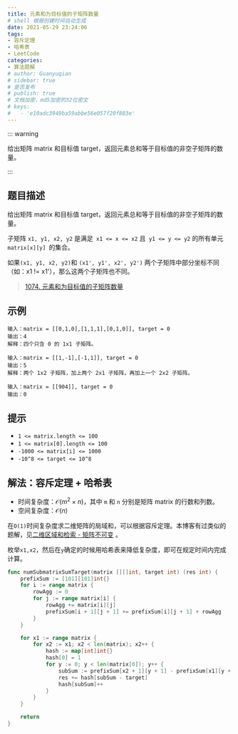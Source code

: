 ```yaml
---
title: 元素和为目标值的子矩阵数量
# shell 根据创建时间自动生成
date: 2021-05-29 23:24:06
tags:
- 容斥定理
- 哈希表
- LeetCode
categories:
- 算法题解
# author: Guanyuqian
# sidebar: true
# 是否发布
# publish: true
# 文档加密，md5加密的32位密文
# keys:
# 	- 'e10adc3949ba59abbe56e057f20f883e'
---
```


::: warning

给出矩阵 matrix 和目标值 target，返回元素总和等于目标值的非空子矩阵的数量。

:::

<!-- more -->

## 题目描述

给出矩阵 matrix 和目标值 target，返回元素总和等于目标值的非空子矩阵的数量。

子矩阵 `x1, y1, x2, y2` 是满足` x1 <= x <= x2` 且` y1 <= y <= y2` 的所有单元 `matrix[x][y] `的集合。

如果` (x1, y1, x2, y2) `和 `(x1', y1', x2', y2')` 两个子矩阵中部分坐标不同（如：x1 != x1'），那么这两个子矩阵也不同。

> [1074. 元素和为目标值的子矩阵数量](https://leetcode-cn.com/problems/number-of-submatrices-that-sum-to-target/)



## 示例

```
输入：matrix = [[0,1,0],[1,1,1],[0,1,0]], target = 0
输出：4
解释：四个只含 0 的 1x1 子矩阵。

输入：matrix = [[1,-1],[-1,1]], target = 0
输出：5
解释：两个 1x2 子矩阵，加上两个 2x1 子矩阵，再加上一个 2x2 子矩阵。

输入：matrix = [[904]], target = 0
输出：0
```



## 提示

- `1 <= matrix.length <= 100`
- `1 <= matrix[0].length <= 100`
- `-1000 <= matrix[i] <= 1000`
- `-10^8 <= target <= 10^8`

## 解法：容斥定理 + 哈希表

- 时间复杂度：$\mathcal{O}(m^2  \times n)$，其中 `m` 和 `n` 分别是矩阵 matrix 的行数和列数。
- 空间复杂度：$\mathcal{O}(n)$

在`O(1)`时间复杂度求二维矩阵的局域和，可以根据容斥定理。本博客有过类似的题解，见[二维区域和检索 - 矩阵不可变](https://guanyuqian.github.io/content/category/algorithm/SumRegion) 。

枚举`x1,x2`，然后在`y`确定的时候用哈希表来降低复杂度，即可在规定时间内完成计算。


```go
func numSubmatrixSumTarget(matrix [][]int, target int) (res int) {
    prefixSum := [101][101]int{}
    for i := range matrix {
        rowAgg := 0
        for j := range matrix[i] {
            rowAgg += matrix[i][j]
            prefixSum[i + 1][j + 1] += prefixSum[i][j + 1] + rowAgg
        }
    }

    for x1 := range matrix {
        for x2 := x1; x2 < len(matrix); x2++ {
            hash := map[int]int{}
            hash[0] = 1
            for y := 0; y < len(matrix[0]); y++ {
                subSum := prefixSum[x2 + 1][y + 1] - prefixSum[x1][y + 1]
                res += hash[subSum - target]
                hash[subSum]++
            }
        }
    }

    return
}
```
